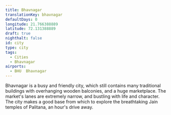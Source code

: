 ```yaml
---
title: Bhavnagar
translationKey: bhavnagar
defaultDays: 0
longitude: 21.766388889
latitude: 72.131388889
draft: true
nighthalt: false
id: city
type: city
tags:
  - Cities
  - Bhavnagar
airports:
  - BHU  Bhavnagar
---
```


Bhavnagar is a busy and friendly city, which still contains many traditional buildings with overhanging wooden balconies, and a huge marketplace. The market's lanes are extremely narrow, and bustling with life and character. The city makes a good base from which to explore the breathtaking Jain temples of Palitana, an hour's drive away.